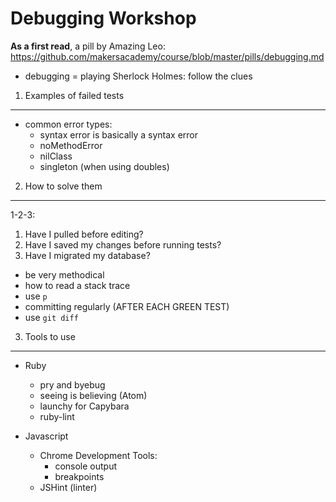 Debugging Workshop
==================

**As a first read**, a pill by Amazing Leo: https://github.com/makersacademy/course/blob/master/pills/debugging.md
  * debugging = playing Sherlock Holmes: follow the clues

1. Examples of failed tests
----------------------------
  * common error types:
      - syntax error is basically a syntax error
      - noMethodError
      - nilClass
      - singleton (when using doubles)

2. How to solve them
---------------------
1-2-3: 
  1. Have I pulled before editing?
  2. Have I saved my changes before running tests?
  3. Have I migrated my database?

  * be very methodical  
  * how to read a stack trace
  * use `p`
  * committing regularly (AFTER EACH GREEN TEST)
  * use `git diff`

3. Tools to use
---------------
* Ruby
  * pry and byebug
  * seeing is believing (Atom)
  * launchy for Capybara 
  * ruby-lint

* Javascript
  * Chrome Development Tools:
    * console output
    * breakpoints
  * JSHint (linter)




<!--* always `git pull` before making edits-->

<!--Debugging ideas-->

<!--* TDD, london v chicago-->
<!--* testing, expectations-->
<!--* stack traces-->
<!--* irb v pry, binding.pry-->
<!--* byebug-->
<!--* p v puts-->
<!--* p page.body-->
<!--* gem launchy save_and_open_page-->
<!--* debugging rails `debug`-->
<!--* http://guides.rubyonrails.org/debugging_rails_applications.html-->
<!--* https://github.com/dearshrewdwit/course/blob/master/pills/debugging.md-->
<!--* seeing is believing-->
